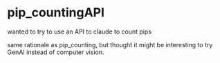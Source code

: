 # pip_countingAPI
wanted to try to use an API to claude to count pips

same rationale as pip_counting, but thought it might be interesting to try GenAI instead of computer vision. 
